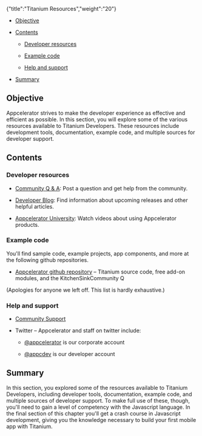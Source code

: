 {"title":"Titanium Resources","weight":"20"} 

*   [Objective](#Objective)
    
*   [Contents](#Contents)
    
    *   [Developer resources](#Developerresources)
        
    *   [Example code](#Examplecode)
        
    *   [Help and support](#Helpandsupport)
        
*   [Summary](#Summary)
    

## Objective

Appcelerator strives to make the developer experience as effective and efficient as possible. In this section, you will explore some of the various resources available to Titanium Developers. These resources include development tools, documentation, example code, and multiple sources for developer support.

## Contents

### Developer resources

*   [Community Q & A](https://developer.appcelerator.com/help): Post a question and get help from the community.
    
*   [Developer Blog](http://www.appcelerator.com/blog): Find information about upcoming releases and other helpful articles.
    
*   [Appcelerator University](https://university.appcelerator.com/): Watch videos about using Appcelerator products.
    

### Example code

You'll find sample code, example projects, app components, and more at the following github repositories.

*   [Appcelerator github repository](https://github.com/appcelerator) – Titanium source code, free add-on modules, and the KitchenSinkCommunity Q
    

(Apologies for anyone we left off. This list is hardly exhaustive.)

### Help and support

*   [Community Support](http://developer.appcelerator.com)
    
*   Twitter – Appcelerator and staff on twitter include:
    
    *   [@appcelerator](https://twitter.com/#!/appcelerator) is our corporate account
        
    *   [@appcdev](https://twitter.com/appcdev) is our developer account
        

## Summary

In this section, you explored some of the resources available to Titanium Developers, including developer tools, documentation, example code, and multiple sources of developer support. To make full use of these, though, you'll need to gain a level of competency with the Javascript language. In the final section of this chapter you'll get a crash course in Javascript development, giving you the knowledge necessary to build your first mobile app with Titanium.